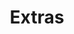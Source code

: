 ---
title: Extras
description: Miscellanous but important articles for Sayonika Unified Documentation Center.
---